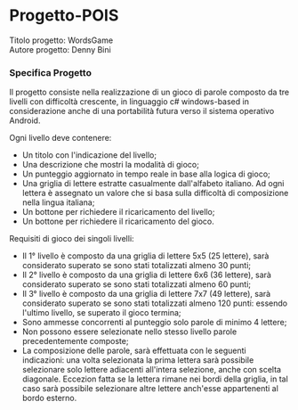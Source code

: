 # Progetto-POIS

Titolo progetto:	WordsGame<br>
Autore progetto:    Denny Bini

### Specifica Progetto

Il progetto consiste nella realizzazione di un gioco di parole composto da tre livelli con difficoltà crescente, 
in linguaggio c# windows-based in considerazione anche di una portabilità futura verso il sistema operativo Android.

Ogni livello deve contenere:
- Un titolo con l'indicazione del livello; 
- Una descrizione che mostri la modalità di gioco; 
- Un punteggio aggiornato in tempo reale in base alla logica di gioco; 
- Una griglia di lettere estratte casualmente dall'alfabeto italiano. Ad ogni lettera è assegnato un valore che si basa sulla difficoltà di composizione nella lingua italiana; 
- Un bottone per richiedere il ricaricamento del livello; 
- Un bottone per richiedere il ricaricamento del gioco. 

Requisiti di gioco dei singoli livelli:
- Il 1° livello è composto da una griglia di lettere 5x5 (25 lettere), sarà considerato superato se sono stati totalizzati almeno 30 punti; 
- Il 2° livello è composto da una griglia di lettere 6x6 (36 lettere), sarà considerato superato se sono stati totalizzati almeno 60 punti; 
- Il 3° livello è composto da una griglia di lettere 7x7 (49 lettere), sarà considerato superato se sono stati totalizzati almeno 120 punti: essendo l'ultimo livello, se superato il gioco termina; 
- Sono ammesse concorrenti al punteggio solo parole di minimo 4 lettere; 
- Non possono essere selezionate nello stesso livello parole precedentemente composte; 
- La composizione delle parole, sarà effettuata con le seguenti indicazioni: una volta selezionata la prima lettera sarà possibile selezionare solo lettere adiacenti all'intera selezione, anche con scelta diagonale. Eccezion fatta se la lettera rimane nei bordi della griglia, in tal caso sarà possibile selezionare altre lettere anch'esse appartenenti al bordo esterno. 


